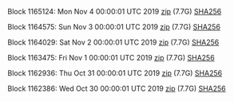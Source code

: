 Block 1165124: Mon Nov  4 00:00:01 UTC 2019 [zip](https://dash-bootstrap.ams3.digitaloceanspaces.com/mainnet/2019-11-04/bootstrap.dat.zip) (7.7G) [SHA256](https://dash-bootstrap.ams3.digitaloceanspaces.com/mainnet/2019-11-04/sha256.txt)

Block 1164575: Sun Nov  3 00:00:01 UTC 2019 [zip](https://dash-bootstrap.ams3.digitaloceanspaces.com/mainnet/2019-11-03/bootstrap.dat.zip) (7.7G) [SHA256](https://dash-bootstrap.ams3.digitaloceanspaces.com/mainnet/2019-11-03/sha256.txt)

Block 1164029: Sat Nov  2 00:00:01 UTC 2019 [zip](https://dash-bootstrap.ams3.digitaloceanspaces.com/mainnet/2019-11-02/bootstrap.dat.zip) (7.7G) [SHA256](https://dash-bootstrap.ams3.digitaloceanspaces.com/mainnet/2019-11-02/sha256.txt)

Block 1163475: Fri Nov  1 00:00:01 UTC 2019 [zip](https://dash-bootstrap.ams3.digitaloceanspaces.com/mainnet/2019-11-01/bootstrap.dat.zip) (7.7G) [SHA256](https://dash-bootstrap.ams3.digitaloceanspaces.com/mainnet/2019-11-01/sha256.txt)

Block 1162936: Thu Oct 31 00:00:01 UTC 2019 [zip](https://dash-bootstrap.ams3.digitaloceanspaces.com/mainnet/2019-10-31/bootstrap.dat.zip) (7.7G) [SHA256](https://dash-bootstrap.ams3.digitaloceanspaces.com/mainnet/2019-10-31/sha256.txt)

Block 1162386: Wed Oct 30 00:00:01 UTC 2019 [zip](https://dash-bootstrap.ams3.digitaloceanspaces.com/mainnet/2019-10-30/bootstrap.dat.zip) (7.7G) [SHA256](https://dash-bootstrap.ams3.digitaloceanspaces.com/mainnet/2019-10-30/sha256.txt)
